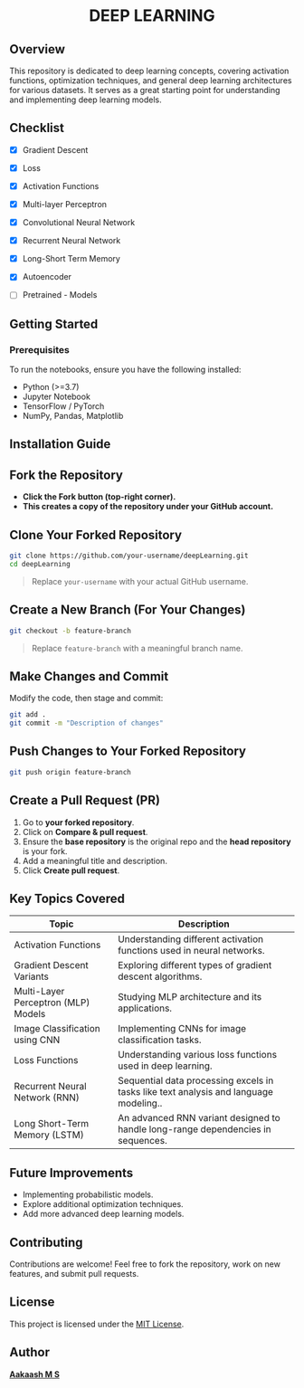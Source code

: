<h1 align="center">DEEP LEARNING</h1>

## Overview  

This repository is dedicated to deep learning concepts, covering activation functions, optimization techniques, and general deep learning architectures for various datasets. It serves as a great starting point for understanding and implementing deep learning models. 

 
## Checklist
- [x] Gradient Descent
- [x] Loss
- [x] Activation Functions
- [x] Multi-layer Perceptron
- [x] Convolutional Neural Network
- [x] Recurrent Neural Network
- [x] Long-Short Term Memory
- [x] Autoencoder
- [ ] Pretrained - Models



## Getting Started  

### Prerequisites  
To run the notebooks, ensure you have the following installed:  
- Python (>=3.7)  
- Jupyter Notebook  
- TensorFlow / PyTorch  
- NumPy, Pandas, Matplotlib  

## Installation Guide

## Fork the Repository
- **Click the **Fork** button (top-right corner).**
- **This creates a copy of the repository under your GitHub account.**

## Clone Your Forked Repository
```sh
git clone https://github.com/your-username/deepLearning.git
cd deepLearning
```
> Replace `your-username` with your actual GitHub username.

## Create a New Branch (For Your Changes)
```sh
git checkout -b feature-branch
```
> Replace `feature-branch` with a meaningful branch name.

## Make Changes and Commit
Modify the code, then stage and commit:
```sh
git add .
git commit -m "Description of changes"
```

## Push Changes to Your Forked Repository
```sh
git push origin feature-branch
```

## Create a Pull Request (PR)
1. Go to **your forked repository**.
2. Click on **Compare & pull request**.
3. Ensure the **base repository** is the original repo and the **head repository** is your fork.
4. Add a meaningful title and description.
5. Click **Create pull request**.



## Key Topics Covered  

| Topic | Description |
|-------------------------------|------------------------------------------------|
| Activation Functions        | Understanding different activation functions used in neural networks. |
| Gradient Descent Variants   | Exploring different types of gradient descent algorithms. |
| Multi-Layer Perceptron (MLP) Models | Studying MLP architecture and its applications. |
| Image Classification using CNN | Implementing CNNs for image classification tasks. |
| Loss Functions              | Understanding various loss functions used in deep learning. |
| Recurrent Neural Network (RNN) | Sequential data processing excels in tasks like text analysis and language modeling.. |
| Long Short-Term Memory (LSTM) | An advanced RNN variant designed to handle long-range dependencies in sequences. |


## Future Improvements  
- Implementing probabilistic models.
- Explore additional optimization techniques.  
- Add more advanced deep learning models.  

## Contributing  
Contributions are welcome! Feel free to fork the repository, work on new features, and submit pull requests.  

## License  
This project is licensed under the [MIT License](LICENSE).  

## Author
[**Aakaash M S**](https://github.com/msaakaash)

